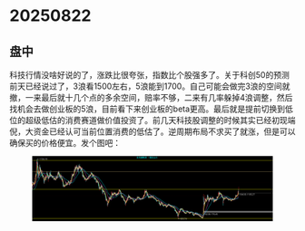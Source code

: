 # 20250822

## 盘中

科技行情没啥好说的了，涨跌比很夸张，指数比个股强多了。关于科创50的预测前天已经说过了，3浪看1500左右，5浪能到1700。自己可能会做完3浪的空间就撤，一来最后就十几个点的多余空间，赔率不够，二来有几率躲掉4浪调整，然后找机会去做创业板的5浪，目前看下来创业板的beta更高。最后就是提前切换到低位的超级低估的消费赛道做价值投资了。前几天科技股调整的时候其实已经初现端倪，大资金已经认可当前位置消费的低估了。逆周期布局不求买了就涨，但是可以确保买的价格便宜。发个图吧：

<figure><img src=".gitbook/assets/屏幕截图 2025-08-22 104302.png" alt=""><figcaption></figcaption></figure>

